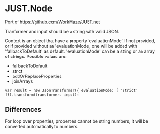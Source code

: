 # JUST.Node

Port of <https://github.com/WorkMaze/JUST.net>

Tranformer and input should be a string with valid JSON.

Context is an object that have a property 'evaluationMode'. If not provided, or if provided without an 'evaluationMode', one will be added with 'fallbackToDefault' as default.
'evaluationMode' can be a string or an array of strings.
Possible values are:

* fallbackToDefault
* strict
* addOrReplaceProperties
* joinArrays

``var result = new JsonTransformer({ evaluationMode: [ 'strict' ]}).transform(transformer, input);``

## Differences

For loop over properties, properties cannot be string numbers, it will be converted automatically to numbers.
